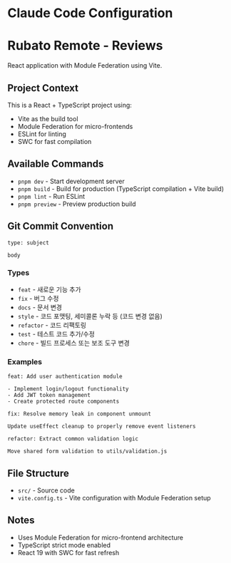 # Claude Code Configuration

# Rubato Remote - Reviews

React application with Module Federation using Vite.

## Project Context

This is a React + TypeScript project using:

- Vite as the build tool
- Module Federation for micro-frontends
- ESLint for linting
- SWC for fast compilation

## Available Commands

- `pnpm dev` - Start development server
- `pnpm build` - Build for production (TypeScript compilation + Vite build)
- `pnpm lint` - Run ESLint
- `pnpm preview` - Preview production build

## Git Commit Convention

```
type: subject

body
```

### Types

- `feat` - 새로운 기능 추가
- `fix` - 버그 수정
- `docs` - 문서 변경
- `style` - 코드 포맷팅, 세미콜론 누락 등 (코드 변경 없음)
- `refactor` - 코드 리팩토링
- `test` - 테스트 코드 추가/수정
- `chore` - 빌드 프로세스 또는 보조 도구 변경

### Examples

```
feat: Add user authentication module

- Implement login/logout functionality
- Add JWT token management
- Create protected route components
```

```
fix: Resolve memory leak in component unmount

Update useEffect cleanup to properly remove event listeners
```

```
refactor: Extract common validation logic

Move shared form validation to utils/validation.js
```

## File Structure

- `src/` - Source code
- `vite.config.ts` - Vite configuration with Module Federation setup

## Notes

- Uses Module Federation for micro-frontend architecture
- TypeScript strict mode enabled
- React 19 with SWC for fast refresh
